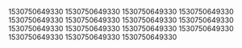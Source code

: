 1530750649330
1530750649330
1530750649330
1530750649330
1530750649330
1530750649330
1530750649330
1530750649330
1530750649330
1530750649330
1530750649330
1530750649330
1530750649330
1530750649330
1530750649330